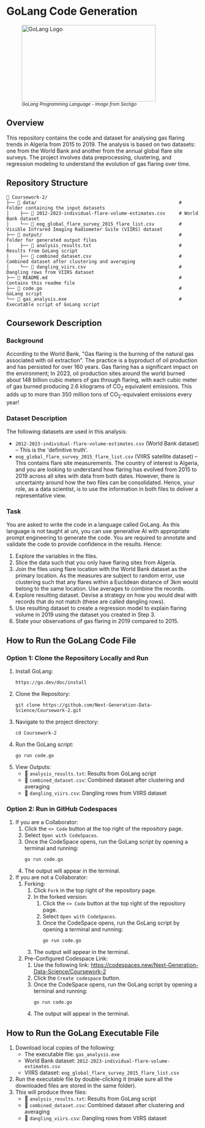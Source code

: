 # GoLang Code Generation

<figure>
  <img src="https://www.sectigo.com/uploads/images/_950xAUTO_fit_center-center_none/golang-large.png" width="350" height="200" alt="GoLang Logo">
  <figcaption><small><i>GoLang Programming Language - Image from Sectigo</i></small></figcaption>
</figure>

## Overview
This repository contains the code and dataset for analysing gas flaring trends in Algeria from 2015 to 2019. The analysis is based on two datasets: one from the World Bank and another from the annual global flare site surveys. The project involves data preprocessing, clustering, and regression modeling to understand the evolution of gas flaring over time.

## Repository Structure
```
📁 Coursework-2/  
├── 📁 data/                                                    # Folder containing the input datasets  
│    ├── 📄 2012-2023-individual-flare-volume-estimates.csv     # World Bank dataset
│    └── 📄 eog_global_flare_survey_2015_flare_list.csv         # Visible Infrared Imaging Radiometer Suite (VIIRS) dataset
├── 📁 output/                                                  # Folder for generated output files  
│    ├── 📄 analysis_results.txt                                # Results from GoLang script  
│    ├── 📄 combined_dataset.csv                                # Combined dataset after clustering and averaging  
│    └── 📄 dangling_viirs.csv                                  # Dangling rows from VIIRS dataset  
├── 📄 README.md                                                # Contains this readme file  
├── 📄 code.go                                                  # GoLang script  
└── 📄 gas_analysis.exe                                         # Executable script of GoLang script  
```

## Coursework Description

### Background
According to the World Bank, "Gas flaring is the burning of the natural gas associated with oil extraction". The practice is a byproduct of oil production and has persisted for over 160 years. Gas flaring has a significant impact on the environment; In 2023, oil production sites around the world burned about 148 billion cubic meters of gas through flaring, with each cubic meter of gas burned producing 2.6 kilograms of CO<sub>2</sub> equivalent emissions. This adds up to more than 350 million tons of CO<sub>2</sub>-equivalent emissions every year!

### Dataset Description
The following datasets are used in this analysis:
  - `2012-2023-individual-flare-volume-estimates.csv` (World Bank dataset) – This is the 'definitive truth'.
  - `eog_global_flare_survey_2015_flare_list.csv` (VIIRS satellite dataset) – This contains flare site measurements.
The country of interest is Algeria, and you are looking to understand how flaring has evolved from 2015 to 2019 across all sites with data from both dates. However, there is uncertainty around how the two files can be consolidated. Hence, your role, as a data scientist, is to use the information in both files to deliver a representative view.

### Task
You are asked to write the code in a language called GoLang. As this language is not taught at uni, you can use generative AI with appropriate prompt engineering to generate the code. You are required to annotate and validate the code to provide confidence in the results. Hence:
  1. Explore the variables in the files.
  2. Slice the data such that you only have flaring sites from Algeria.
  3. Join the files using flare location with the World Bank dataset as the primary location. As the measures are subject to random error, use clustering such that any flares within a Euclidean distance of 3km would belong to the same location. Use averages to combine the records.
  4. Explore resulting dataset. Devise a strategy on how you would deal with records that do not match (these are called dangling rows).
  5. Use resulting dataset to create a regression model to explain flaring volume in 2019 using the dataset you created in Step 3.
  6. State your observations of gas flaring in 2019 compared to 2015.

## How to Run the GoLang Code File

### Option 1: Clone the Repository Locally and Run
1. Install GoLang:  
   ```
   https://go.dev/doc/install
   ```
2. Clone the Repository:
   ```
   git clone https://github.com/Next-Generation-Data-Science/Coursework-2.git
   ```
3. Navigate to the project directory:
   ```
   cd Coursework-2
   ```
4. Run the GoLang script:
   ```
   go run code.go
   ```
5. View Outputs:
     - 📄 `analysis_results.txt`: Results from GoLang script
     - 📄 `combined_dataset.csv`: Combined dataset after clustering and averaging
     - 📄 `dangling_viirs.csv`: Dangling rows from VIIRS dataset

### Option 2: Run in GitHub Codespaces
1. If you are a Collaborator:
    1. Click the `<> Code` button at the top right of the repository page.
    2. Select `Open with CodeSpaces`.
    3. Once the CodeSpace opens, run the GoLang script by opening a terminal and running:
       ```
       go run code.go
       ```
    4. The output will appear in the terminal.
2. If you are not a Collaborator:
    1. Forking:
        1. Click `Fork` in the top right of the repository page.
        2. In the forked version:
            1. Click the `<> Code` button at the top right of the repository page.
            2. Select `Open with CodeSpaces`.
            3. Once the CodeSpace opens, run the GoLang script by opening a terminal and running:
               ```
               go run code.go
               ```
        3. The output will appear in the terminal.
    2. Pre-Configured Codespace Link:
        1. Use the following link: https://codespaces.new/Next-Generation-Data-Science/Coursework-2
        2. Click the `Create codespace` button.
        3. Once the CodeSpace opens, run the GoLang script by opening a terminal and running:
           ```
           go run code.go
           ```
        4. The output will appear in the terminal.

## How to Run the GoLang Executable File
1. Download local copies of the following:
    - The executable file: `gas_analysis.exe`
    - World Bank dataset: `2012-2023-individual-flare-volume-estimates.csv`
    - VIIRS dataset: `eog_global_flare_survey_2015_flare_list.csv`
2. Run the executable file by double-clicking it (make sure all the downloaded files are stored in the same folder).
3. This will produce three files:
    - 📄 `analysis_results.txt`: Results from GoLang script
    - 📄 `combined_dataset.csv`: Combined dataset after clustering and averaging
    - 📄 `dangling_viirs.csv`: Dangling rows from VIIRS dataset
